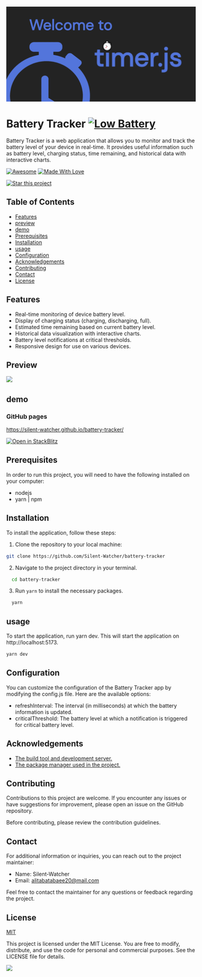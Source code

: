 ![battery tracker banner](https://github.com/Silent-Watcher/timer/blob/master/public/img/banner.png)

<h1 tabindex="-1" dir="auto">Battery Tracker <a id="user-content--thanks-for-visiting" class="anchor" aria-hidden="true" href="#-thanks-for-visiting"><img src="https://raw.githubusercontent.com/Tarikul-Islam-Anik/Animated-Fluent-Emojis/master/Emojis/Objects/Low%20Battery.png" alt="Low Battery" width="25" height="25" /></a></h1>

Battery Tracker is a web application that allows you to monitor and track the battery level of your device in real-time. It provides useful information such as battery level, charging status, time remaining, and historical data with interactive charts.

<p dir="auto"><a href="https://github.com/sindresorhus/awesome"><img src="https://camo.githubusercontent.com/abb97269de2982c379cbc128bba93ba724d8822bfbe082737772bd4feb59cb54/68747470733a2f2f63646e2e7261776769742e636f6d2f73696e647265736f726875732f617765736f6d652f643733303566333864323966656437386661383536353265336136336531353464643865383832392f6d656469612f62616467652e737667" alt="Awesome" data-canonical-src="https://cdn.rawgit.com/sindresorhus/awesome/d7305f38d29fed78fa85652e3a63e154dd8e8829/media/badge.svg" style="max-width: 100%;"></a> <a href="https://github.com/chetanraj/awesome-github-badges"><img src="https://camo.githubusercontent.com/ff817852f0d676a36eaa3108d380e0052e689d9e0bc3eb42818fb21008708420/68747470733a2f2f696d672e736869656c64732e696f2f62616467652f4d616465253230576974682d4c6f76652d6f72616e67652e737667" alt="Made With Love" data-canonical-src="https://img.shields.io/badge/Made%20With-Love-orange.svg" style="max-width: 100%;"></a></p>


[![Star this project](https://img.shields.io/badge/-⭐%20Star%20this%20project-yellow?style=for-the-badge)](https://github.com/Silent-Watcher/cli-word-guessing-game)




## Table of Contents


-   [Features](https://github.com/Silent-Watcher/battery-tracker#features)
-   [preview](https://github.com/Silent-Watcher/battery-tracker#preview)
-   [demo](https://github.com/Silent-Watcher/battery-tracker#demo)
-   [Prerequisites](https://github.com/Silent-Watcher/battery-tracker#Prerequisites)
-   [Installation](https://github.com/Silent-Watcher/battery-tracker#Installation)
-   [usage](https://github.com/Silent-Watcher/battery-tracker#usage)
-   [Configuration](https://github.com/Silent-Watcher/battery-tracker#Configuration)
-   [Acknowledgements](https://github.com/Silent-Watcher/battery-tracker#Acknowledgements)
-   [Contributing](https://github.com/Silent-Watcher/battery-tracker#Contributing)
-   [Contact](https://github.com/Silent-Watcher/battery-tracker#Contact)
-   [License](https://github.com/Silent-Watcher/battery-tracker#License)

## Features

- Real-time monitoring of device battery level.
- Display of charging status (charging, discharging, full).
- Estimated time remaining based on current battery level.
- Historical data visualization with interactive charts.
- Battery level notifications at critical thresholds.
- Responsive design for use on various devices.

## Preview
<img src='https://iili.io/HrsCw41.png'>

## demo
### GitHub pages
https://silent-watcher.github.io/battery-tracker/
<p>
 
[![Open in StackBlitz](https://developer.stackblitz.com/img/open_in_stackblitz.svg)](https://stackblitz.com/github/Silent-Watcher/battery-tracker)

</p>



## Prerequisites
In order to run this project, you will need to have the following installed on your computer:
- nodejs
- yarn | npm

## Installation
To install the application, follow these steps:

1.  Clone the repository to your local machine:

 
```bash
git clone https://github.com/Silent-Watcher/battery-tracker
```

2. Navigate to the project directory in your terminal.

 
```bash
  cd battery-tracker
```
3. Run `yarn` to install the necessary packages.

 
```bash
  yarn
```

## usage

To start the application, run yarn dev. This will start the application on http://localhost:5173.

```bash
yarn dev
```

## Configuration
You can customize the configuration of the Battery Tracker app by modifying the config.js file. Here are the available options:

- refreshInterval: The interval (in milliseconds) at which the battery information is updated.
- criticalThreshold: The battery level at which a notification is triggered for critical battery level.

## Acknowledgements

 - [The build tool and development server.](https://vitejs.dev/)
 - [The package manager used in the project.](https://yarnpkg.com/)

## Contributing
Contributions to this project are welcome. 
If you encounter any issues or have suggestions for improvement, please open an issue on the GitHub repository.

Before contributing, please review the contribution guidelines.

## Contact
For additional information or inquiries, you can reach out to the project maintainer:

- Name: Silent-Watcher
- Email: alitabatabaee20@mail.com

Feel free to contact the maintainer for any questions or feedback regarding the project.

## License

[MIT](https://choosealicense.com/licenses/mit/)

This project is licensed under the MIT License. You are free to modify, distribute, and use the code for personal and commercial purposes. See the LICENSE file for details.

<a target="_blank" rel="noopener noreferrer nofollow" href="https://camo.githubusercontent.com/6038c8f1fd8f60de75477470e5a87210e9256202e01dfba9986446304a0f0254/68747470733a2f2f63617073756c652d72656e6465722e76657263656c2e6170702f6170693f747970653d776176696e6726636f6c6f723d6772616469656e74266865696768743d36302673656374696f6e3d666f6f746572"><img src="https://camo.githubusercontent.com/6038c8f1fd8f60de75477470e5a87210e9256202e01dfba9986446304a0f0254/68747470733a2f2f63617073756c652d72656e6465722e76657263656c2e6170702f6170693f747970653d776176696e6726636f6c6f723d6772616469656e74266865696768743d36302673656374696f6e3d666f6f746572" data-canonical-src="https://capsule-render.vercel.app/api?type=waving&amp;color=gradient&amp;height=60&amp;section=footer" style="max-width: 100%;"></a>
